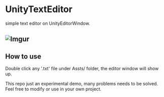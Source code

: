 # UnityTextEditor

simple text editor on UnityEditorWindow.

![Imgur](http://i.imgur.com/LTNoH8U.png)
---
## How to use
Double click any '.txt' file under Assts/ folder, the editor window will show up.

This repo just an experimental demo, many problems needs to be solved.
Feel free to modify or use in your own project.
